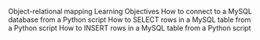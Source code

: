 Object-relational mapping
Learning Objectives
How to connect to a MySQL database from a Python script
How to SELECT rows in a MySQL table from a Python script
How to INSERT rows in a MySQL table from a Python script
